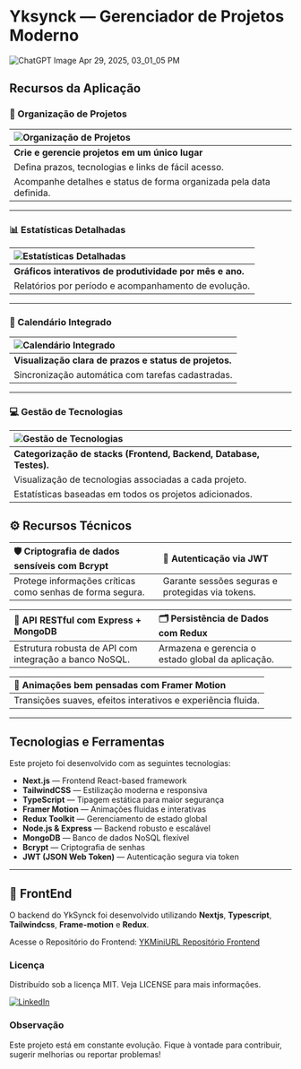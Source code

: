 # Yksynck — Gerenciador de Projetos Moderno

![ChatGPT Image Apr 29, 2025, 03_01_05 PM](https://github.com/user-attachments/assets/7eccc0c6-137f-4c07-83cb-e7f594dc758b)

## Recursos da Aplicação

### 📌 Organização de Projetos

| ![Organização de Projetos](https://github.com/user-attachments/assets/78f97ab0-3c04-4f97-925b-212c40b3c12a) |
|:--|
| **Crie e gerencie projetos em um único lugar** |
| Defina prazos, tecnologias e links de fácil acesso. |
| Acompanhe detalhes e status de forma organizada pela data definida. |

---

### 📊 Estatísticas Detalhadas

| ![Estatísticas Detalhadas](https://github.com/user-attachments/assets/93c9f10f-0276-4b7f-90dd-8423fb360abb) |
|:--|
| **Gráficos interativos de produtividade por mês e ano.** |
| Relatórios por período e acompanhamento de evolução. |

---

### 📅 Calendário Integrado

| ![Calendário Integrado](https://github.com/user-attachments/assets/342c9d69-9678-4883-9072-a4d8a3922ab4) |
|:--|
| **Visualização clara de prazos e status de projetos.** |
| Sincronização automática com tarefas cadastradas. |

---

### 💻 Gestão de Tecnologias

| ![Gestão de Tecnologias](https://github.com/user-attachments/assets/03c8e7ba-1d68-4eea-a610-ba07c3104d2a) |
|:--|
| **Categorização de stacks (Frontend, Backend, Database, Testes).** |
| Visualização de tecnologias associadas a cada projeto. |
| Estatísticas baseadas em todos os projetos adicionados. |

## ⚙️ Recursos Técnicos

| 🛡️ Criptografia de dados sensíveis com **Bcrypt** | 🔐 Autenticação via **JWT** |
|:--|:--|
| Protege informações críticas como senhas de forma segura. | Garante sessões seguras e protegidas via tokens. |

| 🔗 API RESTful com **Express + MongoDB** | 🗂️ Persistência de Dados com **Redux** |
|:--|:--|
| Estrutura robusta de API com integração a banco NoSQL. | Armazena e gerencia o estado global da aplicação. |

| 🎨 Animações bem pensadas com **Framer Motion** |
|:--|
| Transições suaves, efeitos interativos e experiência fluida. |


---
## Tecnologias e Ferramentas

Este projeto foi desenvolvido com as seguintes tecnologias:

- **Next.js** — Frontend React-based framework
- **TailwindCSS** — Estilização moderna e responsiva
- **TypeScript** — Tipagem estática para maior segurança
- **Framer Motion** — Animações fluidas e interativas
- **Redux Toolkit** — Gerenciamento de estado global
- **Node.js & Express** — Backend robusto e escalável
- **MongoDB** — Banco de dados NoSQL flexível
- **Bcrypt** — Criptografia de senhas
- **JWT (JSON Web Token)** — Autenticação segura via token

---

## 🔧 **FrontEnd**  
O backend do YkSynck foi desenvolvido utilizando **Nextjs**, **Typescript**, **Tailwindcss**, **Frame-motion** e **Redux**.

Acesse o Repositório do Frontend: [YKMiniURL Repositório Frontend](https://github.com/Dannick10/yksync_frontend)




### Licença
Distribuído sob a licença MIT. Veja LICENSE para mais informações.

  <a href="https://www.linkedin.com/in/ykdanielrocha" target="_blank">
    <img src="https://img.shields.io/badge/LinkedIn-0077B5?style=for-the-badge&logo=linkedin&logoColor=white" alt="LinkedIn" />
  </a>

### Observação
Este projeto está em constante evolução. Fique à vontade para contribuir, sugerir melhorias ou reportar problemas!
